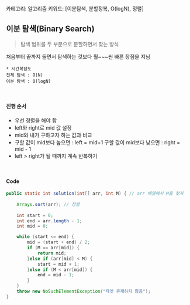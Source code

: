 카테고리: 알고리즘
키워드: [이분탐색, 분할정복, O(logN), 정렬]



## 이분 탐색(Binary Search)

> 탐색 범위를 두 부분으로 분할하면서 찾는 방식

처음부터 끝까지 돌면서 탐색하는 것보다 훨~~~씬 빠른 장점을 지님

```
* 시간복잡도
전체 탐색 : O(N)
이분 탐색 : O(logN)
```

<br>

#### 진행 순서

- 우선 정렬을 해야 함
- left와 right로 mid 값 설정
- mid와 내가 구하고자 하는 값과 비교
- 구할 값이 mid보다 높으면 : left = mid+1
  구할 값이 mid보다 낮으면 : right = mid - 1
- left > right가 될 때까지 계속 반복하기

<br>

#### Code

```java
public static int solution(int[] arr, int M) { // arr 배열에서 M을 찾자
	
    Arrays.sort(arr); // 정렬
	
    int start = 0;
    int end = arr.length - 1;
    int mid = 0;

    while (start <= end) {
        mid = (start + end) / 2;
        if (M == arr[mid]) {
            return mid;
        }else if (arr[mid] < M) {
            start = mid + 1;
        }else if (M < arr[mid]) {
            end = mid - 1;
        }
    }
    throw new NoSuchElementException("타겟 존재하지 않음");
}
```

